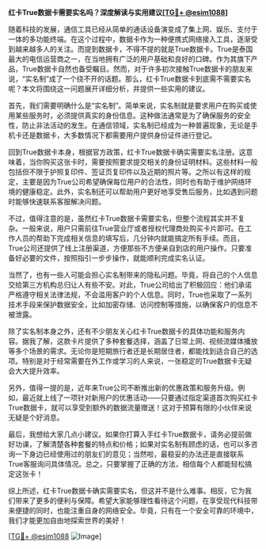 **红卡True数据卡需要实名吗？深度解读与实用建议[[TG💪+ @esim1088](https://t.me/s/esim1088)]**

随着科技的发展，通信工具已经从简单的通话设备演变成了集上网、娱乐、支付于一体的多功能终端。在这个过程中，数据卡作为一种便携式网络接入工具，逐渐受到越来越多人的关注。而提到数据卡，不得不提的就是True数据卡。True是泰国最大的电信运营商之一，在当地拥有广泛的用户基础和良好的口碑。作为其旗下产品，True数据卡自然也备受瞩目。然而，对于许多初次接触True数据卡的朋友来说，“实名制”成了一个绕不开的话题。那么，红卡True数据卡到底需不需要实名呢？本文将围绕这一问题展开详细分析，并提供一些实用的建议。

首先，我们需要明确什么是“实名制”。简单来说，实名制就是要求用户在购买或使用某些服务时，必须提供真实的身份信息。这种做法通常是为了确保服务的安全性，防止非法活动的发生。在通信领域，实名制已经成为一种普遍现象，无论是手机卡还是数据卡，大多数情况下都需要用户提供身份证件进行登记。

回到True数据卡本身，根据官方政策，红卡True数据卡确实需要实名注册。这意味着，当你购买这张卡时，需要按照要求提交相关的身份证明材料。这些材料一般包括但不限于护照复印件、签证页复印件以及近期的照片等。之所以有这样的规定，主要是因为True公司希望确保每位用户的合法性，同时也有助于维护网络环境的健康稳定。此外，实名制还可以帮助用户更好地享受售后服务，比如遇到问题时能够快速联系客服解决问题。

不过，值得注意的是，虽然红卡True数据卡需要实名，但整个流程其实并不复杂。一般来说，用户只需前往True营业厅或者授权代理商处购买卡片即可。在工作人员的帮助下完成相关信息的填写后，几分钟内就能搞定所有手续。而且，True公司还提供了线上注册渠道，方便那些不方便亲自到店的用户操作。只要准备好必要的文件，按照指引一步步操作，就能顺利完成实名认证。

当然了，也有一些人可能会担心实名制带来的隐私问题。毕竟，将自己的个人信息交给第三方机构总归让人有些不安。对此，True公司给出了积极回应：他们承诺严格遵守相关法律法规，不会滥用客户的个人信息。同时，True也采取了一系列技术手段来保护数据安全，比如加密存储、访问控制等措施，以确保客户的信息不被泄露。

除了实名制本身之外，还有不少朋友关心红卡True数据卡的具体功能和服务内容。据我了解，这款卡片提供了多种套餐选择，涵盖了日常上网、视频流媒体播放等多个场景的需求。无论你是短期旅行者还是长期居住者，都能找到适合自己的选项。特别是对于经常需要在外工作或学习的人来说，一张稳定的True数据卡无疑会大大提升效率。

另外，值得一提的是，近年来True公司不断推出新的优惠政策和服务升级。例如，最近就上线了一项针对新用户的优惠活动——只要通过指定渠道首次购买红卡True数据卡，就可以享受到额外的数据流量赠送！这对于预算有限的小伙伴来说无疑是个好消息。

最后，我想给大家几点小建议。如果你打算入手红卡True数据卡，请务必提前做好功课，了解清楚各种套餐的特点和价格；如果对实名制有顾虑的话，也可以多咨询一下身边已经使用过的朋友们的意见；当然啦，最稳妥的办法还是直接联系True客服询问具体情况。总之，只要掌握了正确的方法，相信每个人都能轻松搞定这张卡！

综上所述，红卡True数据卡确实需要实名，但这并不是什么难事。相反，它为我们带来了更多的便利与保障。希望大家能够理性看待这个问题，在享受现代科技带来便捷的同时，也能注重自身的网络安全。毕竟，只有在一个安全可靠的环境中，我们才能更加自由地探索世界的美好！

[[TG💪+ @esim1088](https://t.me/s/esim1088) ![Image](https://i.postimg.cc/4NQfJmqS/Snipaste-2025-05-13-00-14-12.png)]
